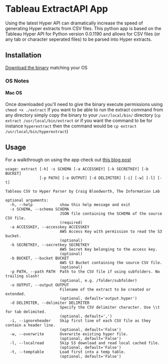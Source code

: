 # Tableau ExtractAPI App
 
Using the latest Hyper API can dramatically increase the speed of generating Hyper extracts from CSV files. This python app is based on the Tableau Hyper API for Python version 0.0.1190 and allows for CSV files (or any tab or character seperated files) to be parsed into Hyper extracts.

## Installation

[Download the binary](https://github.com/TheInformationLab/Tableau-ExtractAPI-App/releases/tag/2.0.0) matching your OS

### OS Notes

#### Mac OS
Once downloaded you'll need to give the binary execute permissions using `chmod +x ./extract`
If you want to be able to run the extract command from any directory simply copy the binary to your `/usr/local/bin/` directory (`cp extract /usr/local/bin/extract` or if you want the command to be for instance `hyperextract` then the command would be `cp extract /usr/local/bin/hyperextract`)

## Usage

For a walkthrough on using the app check out [this blog post](https://theinformationlab.co.uk/2019/08/08/extracting-before-you-can-say-comma-separated-variable/)

```
usage: extract [-h] -s SCHEMA [-a ACCESSKEY] [-k SECRETKEY] [-b BUCKET]
               [-p PATH] [-o OUTPUT] [-d DELIMITER] [-i] [-w] [-l] [-t]

Tableau CSV to Hyper Parser by Craig Bloodworth, The Information Lab

optional arguments:
  -h, --help            show this help message and exit
  -s SCHEMA, --schema SCHEMA
                        JSON file containing the SCHEMA of the source CSV file.
                        (required)
  -a ACCESSKEY, --accesskey ACCESSKEY
                        AWS Access Key with permission to read the S3 bucket.
                        (optional)
  -k SECRETKEY, --secretkey SECRETKEY
                        AWS Secret Key belonging to the access key.
                        (optional)
  -b BUCKET, --bucket BUCKET
                        AWS S3 Bucket containing the source CSV file.
                        (optional)
  -p PATH, --path PATH  Path to the CSV file if using subfolders. No trailing slash!
                        (optional, e.g. /folder/subfolder)
  -o OUTPUT, --output OUTPUT
                        Filename of the extract to be created or extended.
                        (optional, default='output.hyper')
  -d DELIMITER, --delimiter DELIMITER
                        Specify the CSV delimiter character. Use \\t for tab delimited.
                        (optional, default=',')
  -i, --ignoreheader    Skip first line of each CSV file as they contain a header line.
                        (optional, default='False')
  -w, --overwrite       Overwrite existing hyper file.
                        (optional, default='False')
  -l, --localread       Skip S3 download and read local cached file.
                        (optional, default='False')
  -t, --temptable       Load first into a temp table.
                        (optional, default='False')
```
